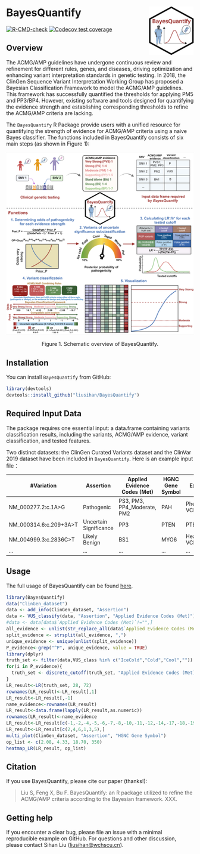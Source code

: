 
<!-- README.md is generated from README.Rmd. Please edit that file -->

# BayesQuantify <img src="man/figures/logo.png" align="right" width="120" />

<!-- badges: start -->

[![R-CMD-check](https://github.com/liusihan/BayesQuantify/actions/workflows/R-CMD-check.yaml/badge.svg)](https://github.com/liusihan/BayesQuantify/actions/workflows/R-CMD-check.yaml)
[![Codecov test
coverage](https://codecov.io/gh/liusihan/BayesQuantify/branch/master/graph/badge.svg)](https://app.codecov.io/gh/liusihan/BayesQuantify?branch=master)
<!-- badges: end -->

## Overview
The ACMG/AMP guidelines have undergone continuous review and refinement
for different rules, genes, and diseases, driving optimization and
enhancing variant interpretation standards in genetic testing. In 2018,
the ClinGen Sequence Variant Interpretation Working Group has proposed a
Bayesian Classification Framework to model the ACMG/AMP guidelines. This
framework has successfully quantified the thresholds for applying PM5
and PP3/BP4. However, existing software and tools designed for quantifying 
the evidence strength and establishing corresponding thresholds to refine 
the ACMG/AMP criteria are lacking.

The `BayesQuantify` R Package provide users with a unified resource 
for quantifying the strength of evidence for ACMG/AMP criteria using a 
naive Bayes classifier. The functions included in BayesQuantify consists 
of six main steps (as shown in Figure 1):

![Figure 1](https://github.com/liusihan/BayesQuantify/blob/master/Figure1.jpeg?raw=true)
<p align="center"> Figure 1. Schematic overview of BayesQuantify. </p>

## Installation

You can install `BayesQuantify` from GitHub:

``` r
library(devtools)
devtools::install_github("liusihan/BayesQuantify")
```

## Required Input Data
The package requires one essential input: a data.frame containing variants classification results, including the variants, ACMG/AMP evidence, variant classification, and tested features.

Two distinct datasets: the ClinGen Curated Variants dataset and the ClinVar 2019 dataset have been included in `BayesQuantify`. Here is an example input file：

|#Variation|Assertion|Applied Evidence Codes (Met)|HGNC Gene Symbol|Expert Panel|...|
|---|---|---|---|---|---|
|NM_000277.2:c.1A>G|Pathogenic|PS3, PM3, PP4_Moderate, PM2|PAH|Phenylketonuria VCEP|...|
|NM_000314.6:c.209+3A>T|Uncertain Significance|PP3|PTEN|PTEN VCEP|...|
|NM_004999.3:c.2836C>T|Likely Benign|BS1|MYO6|Hearing Loss VCEP|...|
|...|...|...|...|...|...|


## Usage
The full usage of BayesQuantify can be found [here](https://github.com/liusihan/BayesQuantify/blob/b5f2c3b737078dfd52350ac3c8fe7dc48d482354/BayesQuantify_1.0.0.pdf).
``` r
library(BayesQuantify)
data("ClinGen_dataset")
data <- add_info(ClinGen_dataset, "Assertion")
data <- VUS_classify(data, "Assertion", "Applied Evidence Codes (Met)")
#data <- data[data$`Applied Evidence Codes (Met)`!="",]
all_evidence <- unlist(str_replace_all(data$`Applied Evidence Codes (Met)`," ", ""))
split_evidence <- strsplit(all_evidence, ",")
unique_evidence <- unique(unlist(split_evidence))
P_evidence<-grep("^P", unique_evidence, value = TRUE)
library(dplyr)
truth_set <- filter(data,VUS_class %in% c("IceCold","Cold","Cool",""))
for(i in P_evidence){
  truth_set <- discrete_cutoff(truth_set, "Applied Evidence Codes (Met)", criteria = i)
}
LR_result<-LR(truth_set, 28, 72)
rownames(LR_result)<-LR_result[,1]
LR_result<-LR_result[,-1]
name_evidence<-rownames(LR_result)
LR_result<-data.frame(lapply(LR_result,as.numeric))
rownames(LR_result)<-name_evidence
LR_result<-LR_result[c(-1,-2,-4,-5,-6,-7,-8,-10,-11,-12,-14,-17,-18,-19,-20,-21,-22,-24,-25,-26),]
LR_result<-LR_result[c(2,4,6,1,3,5),]
multi_plot(ClinGen_dataset, "Assertion", "HGNC Gene Symbol")
op_list <- c(2.08, 4.33, 18.70, 350)
heatmap_LR(LR_result, op_list)
```

## Citation
If you use BayesQuantify, please cite our paper (thanks!):
> Liu S, Feng X, Bu F. BayesQuantify: an R package utilized to refine the ACMG/AMP criteria according to the Bayesian framework. XXX.


## Getting help
If you encounter a clear bug, please file an issue with a minimal reproducible example on GitHub. For questions and other discussion, please contact Sihan Liu (liusihan@wchscu.cn).
